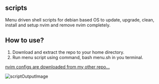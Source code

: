 ## scripts
Menu driven shell scripts for debian based OS to update, upgrade, clean, install and setup nvim and remove nvim completely.

## How to use?
1. Download and extract the repo to your home directory.
2. Run menu script using command, bash menu.sh in you terminal.

[nvim configs are downloaded from my other repo...]("https://www.github.com/roufsyed/Vim")

![scriptOutputImage](https://drive.google.com/file/d/100g2hJXgTgfYdOPYjp27xcgkg4csyz88/view?usp=sharing)

